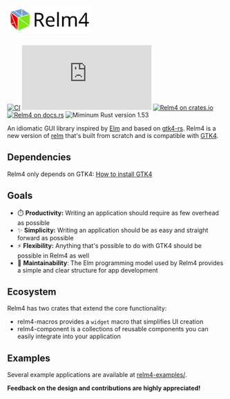<h1>
  <img src="assets/Relm_logo_with_text.svg" height="65" alt="Relm4">
</h1>

[![CI](https://github.com/AaronErhardt/relm4/actions/workflows/rust.yml/badge.svg)](https://github.com/AaronErhardt/relm4/actions/workflows/rust.yml)
[![Matrix](https://img.shields.io/matrix/relm4:matrix.org?label=matrix%20chat)](https://matrix.to/#/#relm4:matrix.org)
[![Relm4 on crates.io](https://img.shields.io/crates/v/relm4.svg)](https://crates.io/crates/relm4)
[![Relm4 on docs.rs](https://img.shields.io/badge/rust-documentation-blue)](https://aaronerhardt.github.io/docs/relm4/relm4/)
![Miminum Rust version 1.53](https://img.shields.io/badge/rustc-1.53+-06a096.svg)

An idiomatic GUI library inspired by [Elm](https://elm-lang.org/) and based on [gtk4-rs](https://crates.io/crates/gtk4). 
Relm4 is a new version of [relm](https://github.com/antoyo/relm) that's built from scratch and is compatible with [GTK4](https://www.gtk.org/).

## Dependencies

Relm4 only depends on GTK4: [How to install GTK4](https://www.gtk.org/docs/installations/)

## Goals

+ ⏱️ **Productivity:** Writing an application should require as few overhead as possible
+ ✨ **Simplicity:** Writing an application should be as easy and straight forward as possible
+ ⚡ **Flexibility:** Anything that's possible to do with GTK4 should be possible in Relm4 as well
+ 🔧 **Maintainability**: The Elm programming model used by Relm4 provides a simple and clear structure for app development

## Ecosystem

Relm4 has two crates that extend the core functionality:

+ relm4-macros provides a `widget` macro that simplifies UI creation
+ relm4-component is a collections of reusable components you can easily integrate into your application

## Examples

Several example applications are available at [relm4-examples/](relm4-examples/).

**Feedback on the design and contributions are highly appreciated!**
